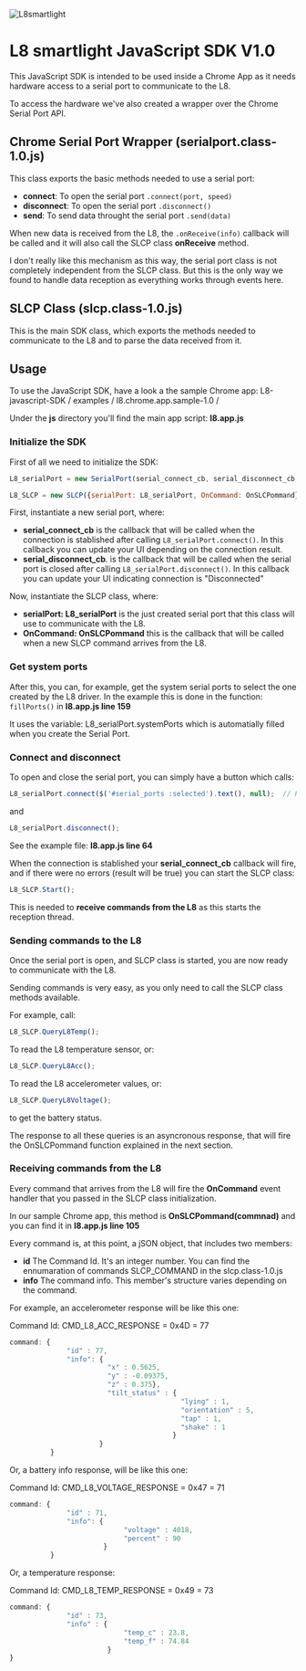 ![L8smartlight](http://corcheaymedia.com/l8/wp-content/plugins/wp-l8-styles/images/logo.png)
# L8 smartlight JavaScript SDK V1.0

This JavaScript SDK is intended to be used inside a Chrome App as it needs hardware access to a serial port to communicate to the L8.

To access the hardware we've also created a wrapper over the Chrome Serial Port API.


## Chrome Serial Port Wrapper (serialport.class-1.0.js)

This class exports the basic methods needed to use a serial port:

- **connect**: To open the serial port `.connect(port, speed)`
- **disconnect**: To open the serial port `.disconnect()`
- **send**: To send data throught the serial port `.send(data)`

When new data is received from the L8, the `.onReceive(info)` callback will be called and it will also call the SLCP class **onReceive** method.

I don't really like this mechanism as this way, the serial port class is not completely independent from the SLCP class. But this is the only way we found to handle data reception as everything works through events here.

## SLCP Class (slcp.class-1.0.js)

This is the main SDK class, which exports the methods needed to communicate to the L8 and to parse the data received from it.


## Usage

To use the JavaScript SDK, have a look a the sample Chrome app:
L8-javascript-SDK / examples / l8.chrome.app.sample-1.0 /

Under the **js** directory you'll find the main app script: **l8.app.js**

### Initialize the SDK

First of all we need to initialize the SDK:

```javascript
L8_serialPort = new SerialPort(serial_connect_cb, serial_disconnect_cb, null, null);

L8_SLCP = new SLCP({serialPort: L8_serialPort, OnCommand: OnSLCPommand});
```

First, instantiate a new serial port, where:
- **serial_connect_cb** is the callback that will be called when the connection is stablished after calling `L8_serialPort.connect()`. In this callback you can update your UI depending on the connection result.
- **serial_disconnect_cb**. is the callback that will be called when the serial port is closed after calling `L8_serialPort.disconnect()`. In this callback you can update your UI indicating connection is "Disconnected"


Now, instantiate the SLCP class, where:
- **serialPort: L8_serialPort** is the just created serial port that this class will use to communicate with the L8.
- **OnCommand: OnSLCPommand** this is the callback that will be called when a new SLCP command arrives from the L8.


### Get system ports

After this, you can, for example, get the system serial ports to select the one created by the L8 driver.
In the example this is done in the function:
`fillPorts()` in **l8.app.js line 159**


It uses the variable: L8_serialPort.systemPorts which is automatially filled when you create the Serial Port.


### Connect and disconnect

To open and close the serial port, you can simply have a button which calls:
```javascript
L8_serialPort.connect($('#serial_ports :selected').text(), null);  // Port, bitrate
```

and

```javascript
L8_serialPort.disconnect();
```

See the example file: **l8.app.js line 64**


When the connection is stablished your **serial_connect_cb** callback will fire, and if there were no errors (result will be true) you can start the SLCP class:

```javascript
L8_SLCP.Start();
```

This is needed to **receive commands from the L8** as this starts the reception thread.



### Sending commands to the L8

Once the serial port is open, and SLCP class is started, you are now ready to communicate with the L8.

Sending commands is very easy, as you only need to call the SLCP class methods available.

For example, call:

```javascript
L8_SLCP.QueryL8Temp();
```
To read the L8 temperature sensor, or:

```javascript
L8_SLCP.QueryL8Acc();
```
To read the L8 accelerometer values, or:

```javascript
L8_SLCP.QueryL8Voltage();
```
to get the battery status.


The response to all these queries is an asyncronous response, that will fire the OnSLCPommand function explained in the next section.



### Receiving commands from the L8

Every command that arrives from the L8 will fire the **OnCommand** event handler that you passed in the SLCP class initialization.

In our sample Chrome app, this method is **OnSLCPommand(commnad)** and you can find it in **l8.app.js line 105**

Every command is, at this point, a jSON object, that includes two members:
- **id** The Command Id. It's an integer number. You can find the ennumaration of commands SLCP_COMMAND in the slcp.class-1.0.js
- **info** The command info. This member's structure varies depending on the command.

For example, an accelerometer response will be like this one:

Command Id: CMD_L8_ACC_RESPONSE = 0x4D = 77

```javascript
command: {
              "id" : 77,
              "info": {
                        "x" : 0.5625,
                        "y" : -0.09375,
                        "z" : 0.375},
                        "tilt_status" : {
                                          "lying" : 1,
                                          "orientation" : 5,
                                          "tap" : 1,
                                          "shake" : 1 
                                        }
                      }
          }
```

Or, a battery info response, will be like this one:

Command Id: CMD_L8_VOLTAGE_RESPONSE = 0x47 = 71

```javascript
command: {
              "id" : 71,
              "info": {
                            "voltage" : 4018,
                            "percent" : 90
                       }
          }
```

Or, a temperature response:

Command Id: CMD_L8_TEMP_RESPONSE = 0x49 = 73

```javascript
command: {
              "id" : 73,
              "info" : {
                            "temp_c" : 23.8,
                            "temp_f" : 74.84
                        }
}
```






